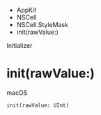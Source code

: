 

- AppKit
- NSCell
- NSCell.StyleMask
-  init(rawValue:) 

Initializer

# init(rawValue:)

macOS

``` source
init(rawValue: UInt)
```

